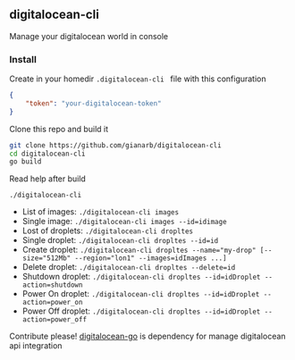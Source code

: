 ## digitalocean-cli
Manage your digitalocean world in console

### Install
Create in your homedir ``` .digitalocean-cli  ``` file with this configuration
```json
{
    "token": "your-digitalocean-token"
}
```

Clone this repo and build it
```bash
git clone https://github.com/gianarb/digitalocean-cli
cd digitalocean-cli
go build
```
Read help after build
```
./digitalocean-cli
```

* List of images: ```./digitalocean-cli images```
* Single image: ```./digitalocean-cli images --id=idimage```
* Lost of droplets: ```./digitalocean-cli dropltes```
* Single droplet: ```./digitalocean-cli dropltes --id=id```
* Create droplet: ```./digitalocean-cli dropltes --name="my-drop" [--size="512Mb" --region="lon1" --images=idImages ...]```
* Delete droplet: ```./digitalocean-cli dropltes --delete=id```
* Shutdown droplet: ```./digitalocean-cli dropltes --id=idDroplet --action=shutdown```
* Power On droplet: ```./digitalocean-cli dropltes --id=idDroplet --action=power_on```
* Power Off droplet: ```./digitalocean-cli dropltes --id=idDroplet --action=power_off```

Contribute please!
[digitalocean-go](http://github.com/gianarb/digitalbees-go) is dependency for manage digitalocean api integration
 
